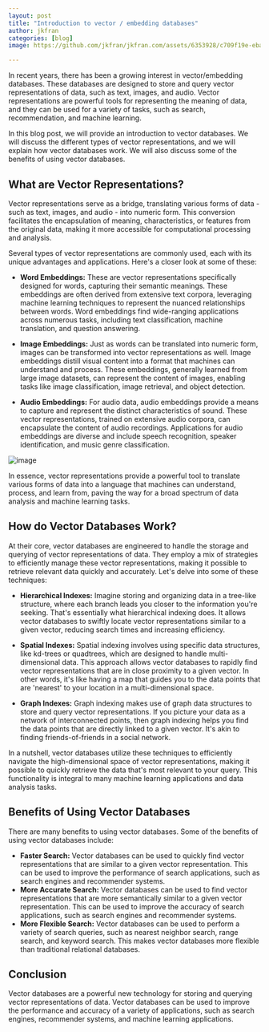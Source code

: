 ```yaml
---
layout: post
title: "Introduction to vector / embedding databases"
author: jkfran
categories: [blog]
image: https://github.com/jkfran/jkfran.com/assets/6353928/c709f19e-ebab-49a1-a5f1-6a13475d5f33

---
```


In recent years, there has been a growing interest in vector/embedding databases. These databases are designed to store and query vector representations of data, such as text, images, and audio. Vector representations are powerful tools for representing the meaning of data, and they can be used for a variety of tasks, such as search, recommendation, and machine learning.

In this blog post, we will provide an introduction to vector databases. We will discuss the different types of vector representations, and we will explain how vector databases work. We will also discuss some of the benefits of using vector databases.

## What are Vector Representations?

Vector representations serve as a bridge, translating various forms of data - such as text, images, and audio - into numeric form. This conversion facilitates the encapsulation of meaning, characteristics, or features from the original data, making it more accessible for computational processing and analysis. 

Several types of vector representations are commonly used, each with its unique advantages and applications. Here's a closer look at some of these:

* **Word Embeddings:** These are vector representations specifically designed for words, capturing their semantic meanings. These embeddings are often derived from extensive text corpora, leveraging machine learning techniques to represent the nuanced relationships between words. Word embeddings find wide-ranging applications across numerous tasks, including text classification, machine translation, and question answering.

* **Image Embeddings:** Just as words can be translated into numeric form, images can be transformed into vector representations as well. Image embeddings distill visual content into a format that machines can understand and process. These embeddings, generally learned from large image datasets, can represent the content of images, enabling tasks like image classification, image retrieval, and object detection.

* **Audio Embeddings:** For audio data, audio embeddings provide a means to capture and represent the distinct characteristics of sound. These vector representations, trained on extensive audio corpora, can encapsulate the content of audio recordings. Applications for audio embeddings are diverse and include speech recognition, speaker identification, and music genre classification.

![image](https://github.com/jkfran/jkfran.com/assets/6353928/3176a677-479d-4f5d-b3b2-a3bb721da1e2)

In essence, vector representations provide a powerful tool to translate various forms of data into a language that machines can understand, process, and learn from, paving the way for a broad spectrum of data analysis and machine learning tasks.


## How do Vector Databases Work?

At their core, vector databases are engineered to handle the storage and querying of vector representations of data. They employ a mix of strategies to efficiently manage these vector representations, making it possible to retrieve relevant data quickly and accurately. Let's delve into some of these techniques:

* **Hierarchical Indexes:** Imagine storing and organizing data in a tree-like structure, where each branch leads you closer to the information you're seeking. That's essentially what hierarchical indexing does. It allows vector databases to swiftly locate vector representations similar to a given vector, reducing search times and increasing efficiency.

* **Spatial Indexes:** Spatial indexing involves using specific data structures, like kd-trees or quadtrees, which are designed to handle multi-dimensional data. This approach allows vector databases to rapidly find vector representations that are in close proximity to a given vector. In other words, it's like having a map that guides you to the data points that are 'nearest' to your location in a multi-dimensional space.

* **Graph Indexes:** Graph indexing makes use of graph data structures to store and query vector representations. If you picture your data as a network of interconnected points, then graph indexing helps you find the data points that are directly linked to a given vector. It's akin to finding friends-of-friends in a social network.

In a nutshell, vector databases utilize these techniques to efficiently navigate the high-dimensional space of vector representations, making it possible to quickly retrieve the data that's most relevant to your query. This functionality is integral to many machine learning applications and data analysis tasks.


## Benefits of Using Vector Databases

There are many benefits to using vector databases. Some of the benefits of using vector databases include:

* **Faster Search:** Vector databases can be used to quickly find vector representations that are similar to a given vector representation. This can be used to improve the performance of search applications, such as search engines and recommender systems.
* **More Accurate Search:** Vector databases can be used to find vector representations that are more semantically similar to a given vector representation. This can be used to improve the accuracy of search applications, such as search engines and recommender systems.
* **More Flexible Search:** Vector databases can be used to perform a variety of search queries, such as nearest neighbor search, range search, and keyword search. This makes vector databases more flexible than traditional relational databases.

## Conclusion

Vector databases are a powerful new technology for storing and querying vector representations of data. Vector databases can be used to improve the performance and accuracy of a variety of applications, such as search engines, recommender systems, and machine learning applications.

